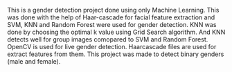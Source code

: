 This is a gender detection project done using only Machine Learning. This was done with the help of Haar-cascade for facial feature extraction and SVM, KNN and Random Forest were used for gender detection. KNN was done by choosing the optimal k value using Grid Search algorithm. And KNN detects well for group images comopared to SVM and Random Forest.
OpenCV is used for live gender detection. Haarcascade files are used for extract features from them.
This project was made to detect binary genders (male and female). 
